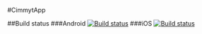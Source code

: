 #CimmytApp

##Build status
###Android
[![Build status](https://build.appcenter.ms/v0.1/apps/086231c6-0d8a-453e-adb7-cbf3d9847e93/branches/master/badge)](https://appcenter.ms)
###iOS
[![Build status](https://build.appcenter.ms/v0.1/apps/3dd50096-5bd4-4aea-ad6d-2a0591a44462/branches/master/badge)](https://appcenter.ms)